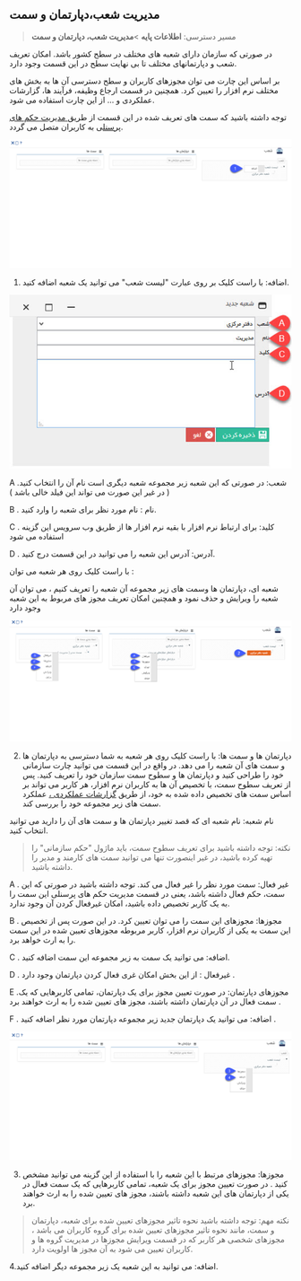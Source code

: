 ## مدیریت شعب،دپارتمان و سمت

>  مسیر دسترسی:  **اطلاعات پایه** >**مدیریت شعب، دپارتمان و سمت** 

در صورتی که سازمان دارای شعبه های مختلف در سطح کشور باشد. امکان تعریف شعب و دپارتمانهای مختلف تا بی نهایت سطح در این قسمت وجود دارد.

بر اساس این چارت می توان مجوزهای کاربران و سطح دسترسی آن ها به بخش های مختلف نرم افزار را تعیین کرد. همچنین در قسمت ارجاع وظیفه، فرآیند ها، گزارشات عملکردی و ... از این چارت استفاده می شود.

توجه داشته باشید که سمت های تعریف شده در این قسمت از طریق[ مدیریت حکم های پرسنل](https://github.com/1stco/PayamGostarDocs/blob/master/help%202.5.4/Settings/Personnel-command-management/Personnel-command-management.md)ی به کاربران متصل می گردد.

![](BranchManagement1.png)

1. اضافه: با راست کلیک بر روی عبارت "لیست شعب" می توانید یک شعبه اضافه کنید.

![](BranchManagement3.jpg)

A .شعب: در صورتی که این شعبه زیر مجموعه شعبه دیگری است نام آن را انتخاب کنید ( در غیر این  صورت می تواند این فیلد خالی باشد )

B . نام : نام مورد نظر برای شعبه را وارد کنید.

C .  کلید: برای ارتباط نرم افزار با بقیه نرم افزار ها از طریق وب سرویس این گزینه استفاده می شود

D .  آدرس: آدرس این شعبه را می توانید در این قسمت درج کنید.

با راست کلیک روی هر شعبه می توان :

شعبه  ای،  دپارتمان ها وسمت های زیر مجموعه آن شعبه  را تعریف کنیم ، می توان آن شعبه را ویرایش و حذف نمود و همچنین امکان تعریف مجوز های مربوط به این شعبه وجود دارد

![](BranchManagement2.png)

2. دپارتمان ها و سمت ها: با راست کلیک روی هر شعبه به شما دسترسی به دپارتمان ها و سمت های آن شعبه را می دهد. در واقع در این قسمت می توانید چارت سازمانی خود را طراحی کنید و دپارتمان ها و سطوح سمت سازمان خود را تعریف کنید. پس از تعریف سطوح سمت، با تخصیص آن ها به کاربران نرم افزار، هر کاربر می تواند بر اساس سمت های تخصیص داده شده  به خود، از طریق [گزارشات عملکردی ،](https://github.com/1stco/PayamGostarDocs/blob/master/help%202.5.4/Management-and-reports/Functional-reports/Functional-reports.md) عملکرد سمت های زیر مجموعه خود را بررسی کند.

نام شعبه: نام شعبه ای که قصد تغییر دپارتمان ها و سمت های آن را دارید می توانید انتخاب کنید.

> نکته: توجه داشته باشید برای تعریف سطوح سمت، باید ماژول "حکم سازمانی" را تهیه کرده باشید، در غیر اینصورت تنها می توانید سمت های کارمند و مدیر را داشته باشید.


A . غیر فعال: سمت مورد نظر را غیر فعال می کند. توجه داشته باشید در صورتی که این سمت، حکم فعال داشته باشد، یعنی در قسمت مدیریت حکم های پرسنلی این سمت را به یک کاربر تخصیص داده باشید، امکان غیرفعال کردن آن وجود ندارد.

B . مجوزها: مجوزهای این سمت را می توان تعیین کرد. در این صورت پس از تخصیص این سمت به یکی از کاربران نرم افزار، کاربر مربوطه مجوزهای تعیین شده در این سمت را به ارث خواهد برد.

C . اضافه: می توانید یک سمت به زیر مجموعه این سمت اضافه کنید.

D . غیرفعال : از این بخش امکان غری فعال کردن دپارتمان وجود دارد .

E   .مجوزهای دپارتمان: در صورت تعیین مجوز برای یک دپارتمان، تمامی کاربرهایی که یک سمت فعال در آن دپارتمان داشته باشند، مجوز های تعیین شده را به ارث خواهند برد .

F . اضافه: می توانید یک دپارتمان جدید زیر مجموعه دپارتمان مورد نظر اضافه کنید .

![](BranchManagement4.png)


3.  مجوزها: مجوزهای مرتبط با این شعبه را با استفاده از این گزینه می توانید مشخص کنید . در صورت تعیین مجوز برای یک شعبه، تمامی کاربرهایی که یک سمت فعال در یکی از دپارتمان های این شعبه داشته باشند، مجوز های تعیین شده را به ارث خواهند برد.

> نکته مهم: توجه داشته باشید نحوه تاثیر مجوزهای تعیین شده برای شعبه، دپارتمان و سمت، مانند نحوه تاثیر مجوزهای تعیین شده برای گروه کاربران می باشد ، مجوزهای شخصی هر کاربر که در قسمت ویرایش مجوزها در مدیریت گروه ها و کاربران تعیین می شود به آن مجوز ها  اولویت دارد.

4.اضافه: می توانید به این شعبه یک زیر مجموعه دیگر اضافه کنید.






